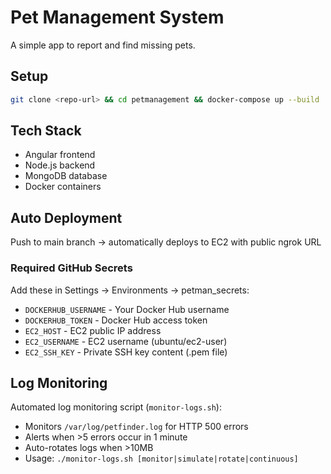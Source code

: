 # Pet Management System

A simple app to report and find missing pets.

## Setup
```bash
git clone <repo-url> && cd petmanagement && docker-compose up --build
```

## Tech Stack
- Angular frontend
- Node.js backend  
- MongoDB database
- Docker containers

## Auto Deployment
Push to main branch → automatically deploys to EC2 with public ngrok URL

### Required GitHub Secrets
Add these in Settings → Environments → petman_secrets:
- `DOCKERHUB_USERNAME` - Your Docker Hub username
- `DOCKERHUB_TOKEN` - Docker Hub access token
- `EC2_HOST` - EC2 public IP address
- `EC2_USERNAME` - EC2 username (ubuntu/ec2-user)
- `EC2_SSH_KEY` - Private SSH key content (.pem file)

## Log Monitoring
Automated log monitoring script (`monitor-logs.sh`):
- Monitors `/var/log/petfinder.log` for HTTP 500 errors
- Alerts when >5 errors occur in 1 minute
- Auto-rotates logs when >10MB
- Usage: `./monitor-logs.sh [monitor|simulate|rotate|continuous]`